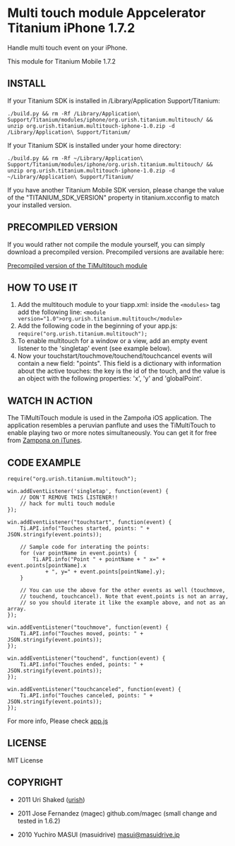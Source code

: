 Multi touch module Appcelerator Titanium iPhone 1.7.2
===========================================

Handle multi touch event on your iPhone.

This module for Titanium Mobile 1.7.2


INSTALL
--------------

If your Titanium SDK is installed in /Library/Application Support/Titanium:

	./build.py && rm -Rf /Library/Application\ Support/Titanium/modules/iphone/org.urish.titanium.multitouch/ && unzip org.urish.titanium.multitouch-iphone-1.0.zip -d /Library/Application\ Support/Titanium/

If your Titanium SDK is installed under your home directory:

	./build.py && rm -Rf ~/Library/Application\ Support/Titanium/modules/iphone/org.urish.titanium.multitouch/ && unzip org.urish.titanium.multitouch-iphone-1.0.zip -d ~/Library/Application\ Support/Titanium/

If you have another Titanium Mobile SDK version, please change the value of the "TITANIUM_SDK_VERSION" property in titanium.xcconfig to match your installed version.

PRECOMPILED VERSION
--------------
If you would rather not compile the module yourself, you can simply download a precompiled version.
Precompiled versions are available here:

[Precompiled version of the TiMultitouch module](https://github.com/urish/TiMultitouch/blob/master/dist)

HOW TO USE IT
-------------
1. Add the multitouch module to your tiapp.xml: inside the `<modules>` tag add the following line:
	`<module version="1.0">org.urish.titanium.multitouch</module>`
2. Add the following code in the beginning of your app.js:
	`require("org.urish.titanium.multitouch");`
3. To enable multitouch for a window or a view, add an empty event listener to the 'singletap' event 
	(see example below).
4. Now your touchstart/touchmove/touchend/touchcancel events will contain a new field: "points". 
	This field is a dictionary with information about the active touches: the key is the id of the touch, 
	and the value is an object with the following properties: 'x', 'y' and 'globalPoint'.

WATCH IN ACTION
--------------
The TiMultiTouch module is used in the Zampoña iOS application. The application resembles a peruvian panflute and
uses the TiMultiTouch to enable playing two or more notes simultaneously. You can get it for free from [Zampona on iTunes].

CODE EXAMPLE
--------------

	require("org.urish.titanium.multitouch");
	
	win.addEventListener('singletap', function(event) {
		// DON'T REMOVE THIS LISTENER!!
		// hack for multi touch module
	});
	
	win.addEventListener("touchstart", function(event) {
		Ti.API.info("Touches started, points: " + JSON.stringify(event.points));
		
		// Sample code for interating the points:
		for (var pointName in event.points) {
			Ti.API.info("Point " + pointName + " x=" + event.points[pointName].x
				+ ", y=" + event.points[pointName].y);
		}
		
		// You can use the above for the other events as well (touchmove, 
		// touchend, touchcancel). Note that event.points is not an array, 
		// so you should iterate it like the example above, and not as an array.
	});

	win.addEventListener("touchmove", function(event) {
		Ti.API.info("Touches moved, points: " + JSON.stringify(event.points));
	});
	
	win.addEventListener("touchend", function(event) {
		Ti.API.info("Touches ended, points: " + JSON.stringify(event.points));
	});
	
	win.addEventListener("touchcanceled", function(event) {
		Ti.API.info("Touches canceled, points: " + JSON.stringify(event.points));
	});

For more info, Please check [app.js](https://github.com/urish/TiMultitouch/blob/master/example/app.js)


LICENSE
--------------
MIT License


COPYRIGHT
--------------
* 2011 Uri Shaked ([urish](https://github.com/urish))
* 2011 Jose Fernandez (magec) github.com/magec (small change and tested in 1.6.2)
* 2010 Yuchiro MASUI (masuidrive) <masui@masuidrive.jp>

  [Zampona on iTunes]: http://itunes.apple.com/us/app/zampona/id448009267?mt=8
